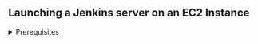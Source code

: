 ## Launching a Jenkins server on an EC2 Instance

<details>
<summary>Prerequisites</summary>
<br>
This is how you dropdown.
</details>

